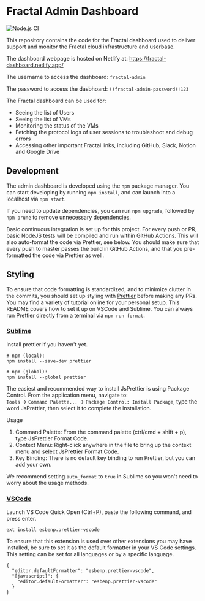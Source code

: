 # Fractal Admin Dashboard

![Node.js CI](https://github.com/fractalcomputers/admin-dashboard/workflows/Node.js%20CI/badge.svg)

This repository contains the code for the Fractal dashboard used to deliver support and monitor the Fractal cloud infrastructure and userbase.

The dashboard webpage is hosted on Netlify at: https://fractal-dashboard.netlify.app/

The username to access the dashboard: `fractal-admin`

The password to access the dasbhoard: `!!fractal-admin-password!!123`

The Fractal dashboard can be used for:

-   Seeing the list of Users
-   Seeing the list of VMs
-   Monitoring the status of the VMs
-   Fetching the protocol logs of user sessions to troubleshoot and debug errors
-   Accessing other important Fractal links, including GitHub, Slack, Notion and Google Drive

## Development

The admin dashboard is developed using the `npm` package manager. You can start developing by running `npm install`, and can launch into a localhost via `npm start`.

If you need to update dependencies, you can run `npm upgrade`, followed by `npm prune` to remove unnecessary dependencies.

Basic continuous integration is set up for this project. For every push or PR, basic NodeJS tests will be compiled and run within GitHub Actions. This will also auto-format the code via Prettier, see below. You should make sure that every push to master passes the build in GitHub Actions, and that you pre-formatted the code via Prettier as well. 

## Styling

To ensure that code formatting is standardized, and to minimize clutter in the commits, you should set up styling with [Prettier](https://prettier.io/) before making any PRs. You may find a variety of tutorial online for your personal setup. This README covers how to set it up on VSCode and Sublime. You can always run Prettier directly from a terminal via `npm run format`.

### [Sublime](https://packagecontrol.io/packages/JsPrettier)

Install prettier if you haven't yet.

```
# npm (local):
npm install --save-dev prettier

# npm (global):
npm install --global prettier
```

The easiest and recommended way to install Js​Prettier is using Package Control. From the application menu, navigate to:  
`Tools` -> `Command Palette...` -> `Package Control: Install Package`, type the word JsPrettier, then select it to complete the installation.

Usage

1. Command Palette: From the command palette (ctrl/cmd + shift + p), type JsPrettier Format Code.
2. Context Menu: Right-click anywhere in the file to bring up the context menu and select JsPrettier Format Code.
3. Key Binding: There is no default key binding to run Prettier, but you can add your own.

We recommend setting `auto_format` to `true` in Sublime so you won't need to worry about the usage methods.

### [VSCode](https://marketplace.visualstudio.com/items?itemName=esbenp.prettier-vscode)

Launch VS Code Quick Open (Ctrl+P), paste the following command, and press enter.

```
ext install esbenp.prettier-vscode
```

To ensure that this extension is used over other extensions you may have installed, be sure to set it as the default formatter in your VS Code settings. This setting can be set for all languages or by a specific language.

```
{
  "editor.defaultFormatter": "esbenp.prettier-vscode",
  "[javascript]": {
    "editor.defaultFormatter": "esbenp.prettier-vscode"
  }
}
```
